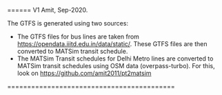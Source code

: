 ======			V1				Amit, Sep-2020.

The GTFS is generated using two sources:

- The GTFS files for bus lines are taken from https://opendata.iiitd.edu.in/data/static/. These GTFS files are then converted to MATSim transit schedule.
- The MATSim Transit schedules for Delhi Metro lines are converted to MATSim transit schedules using OSM data (overpass-turbo). For this, look on https://github.com/amit2011/pt2matsim

==========================================
